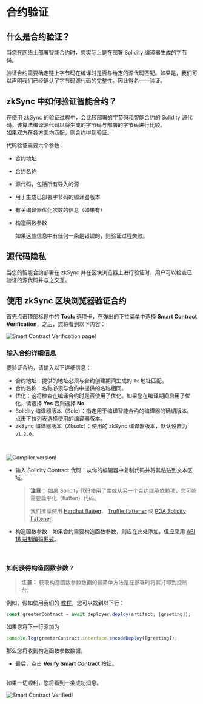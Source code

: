 # 合约验证

## 什么是合约验证？

当您在网络上部署智能合约时，您实际上是在部署 Solidity 编译器生成的字节码。

验证合约需要确定链上字节码在编译时是否与给定的源代码匹配。如果是，我们可以声明我们已经确认了字节码源代码的完整性。因此得名——验证。

## zkSync 中如何验证智能合约？

在使用 zkSync 的验证过程中，会比较部署的字节码和智能合约的 Solidity 源代码。该算法编译源代码以将生成的字节码与部署的字节码进行比较。
<br>
如果双方在各方面均匹配，则合约得到验证。

代码验证需要六个参数：

- 合约地址

- 合约名称

- 源代码，包括所有导入的源

- 用于生成已部署字节码的编译器版本

- 有关编译器优化次数的信息（如果有）

- 构造函数参数
  
  如果这些信息中有任何一条是错误的，则验证过程失败。

## 源代码隐私

当您的智能合约部署在 zkSync 并在区块浏览器上进行验证时，用户可以检查已验证的源代码并与之交互。

## 使用 zkSync 区块浏览器验证合约

首先点击顶部标题中的 **Tools** 选项卡，在弹出的下拉菜单中选择 **Smart Contract Verification**，之后，您将看到以下内容：

![Smart Contract Verification page!](../../../assets/images/verify-contract.png "verify contract")

### 输入合约详细信息

要验证合约，请输入以下详细信息：

- 合约地址：提供的地址必须与合约创建期间生成的 `0x` 地址匹配。
- 合约名称：名称必须与合约中提供的名称相同。
- 优化：这将检查在编译合约时是否使用了优化。如果您在编译期间启用了优化，请选择 **Yes** 否则选择 **No**
- Solidity 编译器版本（Solc）：指定用于编译智能合约的编译器的确切版本。点击下拉列表选择使用的编译器版本。
- zkSync 编译器版本（Zksolc）：使用的 zkSync 编译器版本，默认设置为 `v1.2.0`。

<br>

![Compiler version!](../../../assets/images/compiler-version.png "compiler version")

- 输入 Solidity Contract 代码：从你的编辑器中复制代码并将其粘贴到文本区域。
  
  > **注意：** 如果 Solidity 代码使用了库或从另一个合约继承依赖项，您可能需要扁平化（flatten）代码。 
  > 
  > 我们推荐使用 [Hardhat flatten](https://medium.com/coinmonks/flattening-smart-contracts-using-hardhat-dffe7dbc7b3f)， [Truffle flattener](https://github.com/NomicFoundation/truffle-flattener) 或 [POA Solidity flattener](https://github.com/poanetwork/solidity-flattener)。

- 构造函数参数：如果合约需要构造函数参数，则应在此处添加，但应采用 [ABI 16 进制编码形式](https://solidity.readthedocs.io/en/develop/abi-spec.html)。

<br>

### 如何获得构造函数参数？

> **注意：** 获取构造函数参数数据的最简单方法是在部署时将其打印到控制台。

例如，假如使用我们的 [教程](../hello-world.md)，您可以找到以下行：

```js
const greeterContract = await deployer.deploy(artifact, [greeting]);
```

如果您将下一行添加为

```js
console.log(greeterContract.interface.encodeDeploy([greeting]);
```

那么您将收到构造函数参数数据。

- 最后，点击 **Verify Smart Contract** 按钮。

<br>
如果一切顺利，您将看到一条成功消息。

<br>

![Smart Contract Verified!](../../../assets/images/contract-verified.png "Contract Verified")
